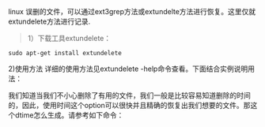 linux 误删的文件，可以通过ext3grep方法或extundelte方法进行恢复。这里仅就extundelete方法进行记录.

> 1）下载工具extundelete：

```
sudo apt-get install extundelete
```

2)使用方法
详细的使用方法见extundelete -help命令查看。下面结合实例说明用法：

我们知道当我们不小心删除了有用的文件，我们一般是比较容易知道删除的时间的，因此，使用时间这个option可以很快并且精确的恢复出我们想要的文件。那这个dtime怎么生成。请参考如下命令：
